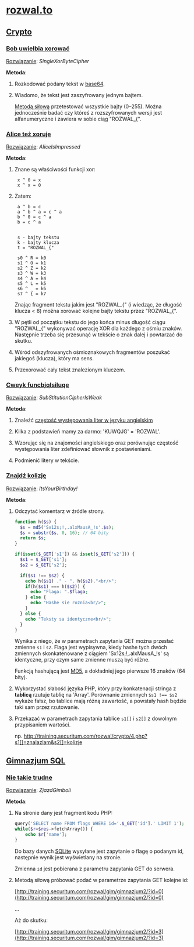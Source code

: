 # [rozwal.to](stary.rozwal.to)




## [Crypto](https://stary.rozwal.to/zadanie/15)



### [Bob uwielbia xorować](http://training.securitum.com/rozwal/abc/6.php)

[Rozwiązanie](crypt/bob.py): _SingleXorByteCipher_

**Metoda**: 

1. Rozkodować podany tekst w [base64][1].

2. Wiadomo, że tekst jest zaszyfrowany jednym bajtem.
   
   [Metodą siłową][2] przetestować wszystkie bajty (0–255).
   Można jednocześnie badać czy któreś z rozszyfrowanych wersji jest alfanumeryczne 
   i zawiera w sobie ciąg "ROZWAL_{". 



### [Alice też xoruje](http://training.securitum.com/rozwal/abc/7.php)

[Rozwiązanie](crypt/alice.py): _AliceIsImpressed_

**Metoda**:

1. Znane są właściwości funkcji xor:
   ```
    x ^ 0 = x
    x ^ x = 0
   ```
   
2. Zatem:
   ```
    a ^ b = c
    a ^ b ^ a = c ^ a
    b ^ 0 = c ^ a
    b = c ^ a
    
    
    s - bajty tekstu
    k - bajty klucza
    t = "ROZWAL_{"
    
    s0 ^ R = k0
    s1 ^ O = k1
    s2 ^ Z = k2
    s3 ^ W = k3
    s4 ^ A = k4
    s5 ^ L = k5
    s6 ^ _ = k6
    s7 ^ { = k7
   ```

   Znając fragment tekstu jakim jest "ROZWAL_{" (i wiedząc, że długość klucza < 8)
   można xorować kolejne bajty tekstu przez "ROZWAL_{".

3. W pętli od początku tekstu do jego końca minus długość ciągu "ROZWAL_{" wykonywać
   operację XOR dla każdego z ośmiu znaków. Następnie trzeba się przesunąć w tekście
   o znak dalej i powtarzać do skutku.
   
4. Wśród odszyfrowanych ośmioznakowych fragmentów poszukać jakiegoś (klucza), który ma sens.

5. Przexorować cały tekst znalezionym kluczem. 



### [Cweyk funcbjqlsiluqe](http://training.securitum.com/rozwal/crypto/3.php)

[Rozwiązanie](crypt/english.py): _SubStitutionCipherIsWeak_

**Metoda**: 

1. Znaleźć [częstość występowania liter w języku angielskim][5]

2. Kilka z podstawień mamy za darmo: 'KUWQJG' = 'ROZWAL'.

3. Wzorując się na znajomości angielskiego oraz porównując częstość występowania liter
   zdefiniować słownik z postawieniami.
   
4. Podmienić litery w tekście.



### [Znajdź kolizję](http://training.securitum.com/rozwal/crypto/4.php)

[Rozwiązanie](http://training.securitum.com/rozwal/crypto/4.php?s1[]=znalazlam&s2[]=kolizje): _ItsYourBirthday!_

**Metoda**:

1. Odczytać komentarz w źródle strony.

    ```php
    function h($s) {
      $s = md5('Sx12s;!,.alxMausA_!s'.$s);
      $s = substr($s, 0, 16); // 64 bity
      return $s;
    }
    
    if(isset($_GET['s1']) && isset($_GET['s2'])) {
      $s1 = $_GET['s1'];
      $s2 = $_GET['s2'];
    
      if($s1 !== $s2) {
        echo h($s1) ." - ". h($s2)."<br/>";
        if(h($s1) === h($s2)) {
          echo "Flaga: ".$flaga;
        } else {
          echo "Hashe sie roznia<br/>";
        }
      } else {
        echo "Teksty sa identyczne<br/>";
      }
    }
    ```

   Wynika z niego, że w parametrach zapytania GET można przesłać zmienne `s1` i `s2`.
   Flaga jest wypisywna, kiedy hashe tych dwóch zmiennych skonkatenowane z ciągiem
   'Sx12s;!,.alxMausA_!s' są identyczne, przy czym same zmienne muszą być różne. 
   
   Funkcją hashującą jest [MD5][4], a dokładniej jego pierwsze 16 znaków (64 bity). 

2. Wykorzystać słabość języka PHP, który przy konkatenacji stringa z **tablicą**
   rzutuje tablię na 'Array'. Porównanie zmiennych `$s1 !== $s2` wykaże fałsz,
   bo tablice mają różną zawartość, a powstały hash będzie taki sam przez rzutowanie.
   
3. Przekazać w parametrach zapytania tablice `s1[]` i `s2[]` z dowolnym przypisaniem wartości.

   np. http://training.securitum.com/rozwal/crypto/4.php?s1[]=znalazlam&s2[]=kolizje




## [Gimnazjum SQL](https://stary.rozwal.to/zadanie/13)



### [Nie takie trudne](http://training.securitum.com/rozwal/gim/gimnazjum2/)

[Rozwiązanie](http://training.securitum.com/rozwal/gim/gimnazjum2/?id=3): _ZjazdGimboli_

**Metoda**:

1. Na stronie dany jest fragment kodu PHP:

   ```php
   query('SELECT name FROM flags WHERE id='.$_GET['id'].' LIMIT 1'); 
   while($r=$res->fetchArray()) { 
       echo $r['name']; 
   }
   ```
   Do bazy danych [SQLite][3] wysyłane jest zapytanie o flagę o podanym id,
   następnie wynik jest wyświetlany na stronie.
    
   Zmienna `id` jest pobierana z parametru zapytania GET do serwera.

2. Metodą siłową próbować podać w parametrze zapytania GET kolejne id:
   
   [http://training.securitum.com/rozwal/gim/gimnazjum2/?id=0](http://training.securitum.com/rozwal/gim/gimnazjum2/?id=0)
   
   ...
   
   Aż do skutku:
   
   [http://training.securitum.com/rozwal/gim/gimnazjum2/?id=3](http://training.securitum.com/rozwal/gim/gimnazjum2/?id=3)
   
 



[1]: https://en.wikipedia.org/wiki/Base64
[2]: https://en.wikipedia.org/wiki/Brute-force_attack
[3]: www.sqlite.org/src/
[4]: https://en.wikipedia.org/wiki/MD5
[5]: https://en.wikipedia.org/wiki/Letter_frequency
